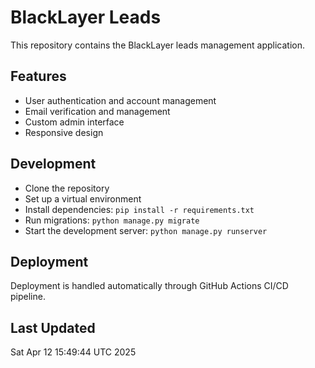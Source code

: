 # BlackLayer Leads

This repository contains the BlackLayer leads management application.

## Features
- User authentication and account management
- Email verification and management
- Custom admin interface
- Responsive design

## Development
- Clone the repository
- Set up a virtual environment
- Install dependencies: `pip install -r requirements.txt`
- Run migrations: `python manage.py migrate`
- Start the development server: `python manage.py runserver`

## Deployment
Deployment is handled automatically through GitHub Actions CI/CD pipeline.


## Last Updated
Sat Apr 12 15:49:44 UTC 2025
